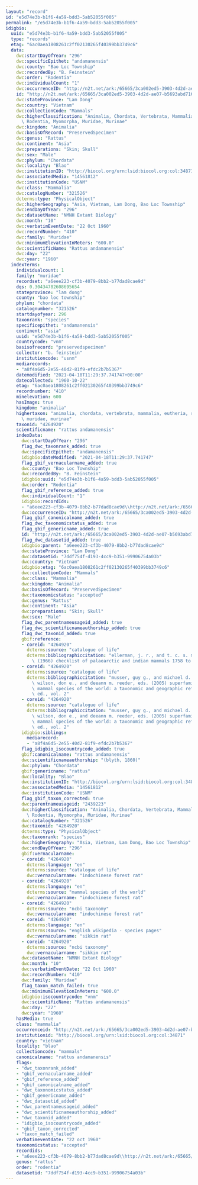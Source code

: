 ```yaml
---
layout: "record"
id: "e5d74e3b-b1f6-4a59-bdd3-5ab52055f005"
permalink: "/e5d74e3b-b1f6-4a59-bdd3-5ab52055f005"
idigbio:
  uuid: "e5d74e3b-b1f6-4a59-bdd3-5ab52055f005"
  type: "records"
  etag: "6ac0aea1808261c2ff02130265f40399bb3749c6"
  data:
    dwc:startDayOfYear: "296"
    dwc:specificEpithet: "andamanensis"
    dwc:county: "Bao Loc Township"
    dwc:recordedBy: "B. Feinstein"
    dwc:order: "Rodentia"
    dwc:individualCount: "1"
    dwc:occurrenceID: "http://n2t.net/ark:/65665/3ca002ed5-3903-4d2d-ae07-b5693abd7162"
    id: "http://n2t.net/ark:/65665/3ca002ed5-3903-4d2d-ae07-b5693abd7162"
    dwc:stateProvince: "Lam Dong"
    dwc:country: "Vietnam"
    dwc:collectionCode: "Mammals"
    dwc:higherClassification: "Animalia, Chordata, Vertebrata, Mammalia, Eutheria,\
      \ Rodentia, Myomorpha, Muridae, Murinae"
    dwc:kingdom: "Animalia"
    dwc:basisOfRecord: "PreservedSpecimen"
    dwc:genus: "Rattus"
    dwc:continent: "Asia"
    dwc:preparations: "Skin; Skull"
    dwc:sex: "Male"
    dwc:phylum: "Chordata"
    dwc:locality: "Blao"
    dwc:institutionID: "http://biocol.org/urn:lsid:biocol.org:col:34871"
    dwc:associatedMedia: "14561812"
    dwc:institutionCode: "USNM"
    dwc:class: "Mammalia"
    dwc:catalogNumber: "321526"
    dcterms:type: "PhysicalObject"
    dwc:higherGeography: "Asia, Vietnam, Lam Dong, Bao Loc Township"
    dwc:endDayOfYear: "296"
    dwc:datasetName: "NMNH Extant Biology"
    dwc:month: "10"
    dwc:verbatimEventDate: "22 Oct 1960"
    dwc:recordNumber: "410"
    dwc:family: "Muridae"
    dwc:minimumElevationInMeters: "600.0"
    dwc:scientificName: "Rattus andamanensis"
    dwc:day: "22"
    dwc:year: "1960"
  indexTerms:
    individualcount: 1
    family: "muridae"
    recordset: "a6eee223-cf3b-4079-8bb2-b77dad8cae9d"
    dqs: 0.30434782608695654
    stateprovince: "lam dong"
    county: "bao loc township"
    phylum: "chordata"
    catalognumber: "321526"
    startdayofyear: 296
    taxonrank: "species"
    specificepithet: "andamanensis"
    continent: "asia"
    uuid: "e5d74e3b-b1f6-4a59-bdd3-5ab52055f005"
    countrycode: "vnm"
    basisofrecord: "preservedspecimen"
    collector: "b. feinstein"
    institutioncode: "usnm"
    mediarecords:
    - "a8f4a6d5-2e55-40d2-81f9-efdc2b7b5367"
    datemodified: "2021-04-18T11:29:37.741747+00:00"
    datecollected: "1960-10-22"
    etag: "6ac0aea1808261c2ff02130265f40399bb3749c6"
    recordnumber: "410"
    minelevation: 600
    hasImage: true
    kingdom: "animalia"
    highertaxon: "animalia, chordata, vertebrata, mammalia, eutheria, rodentia, myomorpha,\
      \ muridae, murinae"
    taxonid: "4264920"
    scientificname: "rattus andamanensis"
    indexData:
      dwc:startDayOfYear: "296"
      flag_dwc_taxonrank_added: true
      dwc:specificEpithet: "andamanensis"
      idigbio:dateModified: "2021-04-18T11:29:37.741747"
      flag_gbif_vernacularname_added: true
      dwc:county: "Bao Loc Township"
      dwc:recordedBy: "B. Feinstein"
      idigbio:uuid: "e5d74e3b-b1f6-4a59-bdd3-5ab52055f005"
      dwc:order: "Rodentia"
      flag_gbif_reference_added: true
      dwc:individualCount: "1"
      idigbio:recordIds:
      - "a6eee223-cf3b-4079-8bb2-b77dad8cae9d\\http://n2t.net/ark:/65665/3ca002ed5-3903-4d2d-ae07-b5693abd7162"
      dwc:occurrenceID: "http://n2t.net/ark:/65665/3ca002ed5-3903-4d2d-ae07-b5693abd7162"
      flag_gbif_canonicalname_added: true
      flag_dwc_taxonomicstatus_added: true
      flag_gbif_genericname_added: true
      id: "http://n2t.net/ark:/65665/3ca002ed5-3903-4d2d-ae07-b5693abd7162"
      flag_dwc_datasetid_added: true
      idigbio:parent: "a6eee223-cf3b-4079-8bb2-b77dad8cae9d"
      dwc:stateProvince: "Lam Dong"
      dwc:datasetid: "7ddf754f-d193-4cc9-b351-99906754a03b"
      dwc:country: "Vietnam"
      idigbio:etag: "6ac0aea1808261c2ff02130265f40399bb3749c6"
      dwc:collectionCode: "Mammals"
      dwc:class: "Mammalia"
      dwc:kingdom: "Animalia"
      dwc:basisOfRecord: "PreservedSpecimen"
      dwc:taxonomicstatus: "accepted"
      dwc:genus: "Rattus"
      dwc:continent: "Asia"
      dwc:preparations: "Skin; Skull"
      dwc:sex: "Male"
      flag_dwc_parentnameusageid_added: true
      flag_dwc_scientificnameauthorship_added: true
      flag_dwc_taxonid_added: true
      gbif:reference:
      - coreid: "4264920"
        dcterms:source: "catalogue of life"
        dcterms:bibliographiccitation: "ellerman, j. r., and t. c. s. morrison-scott\
          \ (1966) checklist of palaearctic and indian mammals 1758 to 1946, 2nd edition"
      - coreid: "4264920"
        dcterms:source: "catalogue of life"
        dcterms:bibliographiccitation: "musser, guy g., and michael d. carleton /\
          \ wilson, don e., and deeann m. reeder, eds. (2005) superfamily muroidea:\
          \ mammal species of the world: a taxonomic and geographic reference, 3rd\
          \ ed., vol. 2"
      - coreid: "4264920"
        dcterms:source: "catalogue of life"
        dcterms:bibliographiccitation: "musser, guy g., and michael d. carleton /\
          \ wilson, don e., and deeann m. reeder, eds. (2005) superfamily muroidea:\
          \ mammal species of the world: a taxonomic and geographic reference, 3rd\
          \ ed., vol. 2"
      idigbio:siblings:
        mediarecord:
        - "a8f4a6d5-2e55-40d2-81f9-efdc2b7b5367"
      flag_idigbio_isocountrycode_added: true
      gbif:canonicalname: "rattus andamanensis"
      dwc:scientificnameauthorship: "(blyth, 1860)"
      dwc:phylum: "Chordata"
      gbif:genericname: "rattus"
      dwc:locality: "Blao"
      dwc:institutionID: "http://biocol.org/urn:lsid:biocol.org:col:34871"
      dwc:associatedMedia: "14561812"
      dwc:institutionCode: "USNM"
      flag_gbif_taxon_corrected: true
      dwc:parentnameusageid: "2439223"
      dwc:higherClassification: "Animalia, Chordata, Vertebrata, Mammalia, Eutheria,\
        \ Rodentia, Myomorpha, Muridae, Murinae"
      dwc:catalogNumber: "321526"
      dwc:taxonid: "4264920"
      dcterms:type: "PhysicalObject"
      dwc:taxonrank: "species"
      dwc:higherGeography: "Asia, Vietnam, Lam Dong, Bao Loc Township"
      dwc:endDayOfYear: "296"
      gbif:vernacularname:
      - coreid: "4264920"
        dcterms:language: "en"
        dcterms:source: "catalogue of life"
        dwc:vernacularname: "indochinese forest rat"
      - coreid: "4264920"
        dcterms:language: "en"
        dcterms:source: "mammal species of the world"
        dwc:vernacularname: "indochinese forest rat"
      - coreid: "4264920"
        dcterms:source: "ncbi taxonomy"
        dwc:vernacularname: "indochinese forest rat"
      - coreid: "4264920"
        dcterms:language: "en"
        dcterms:source: "english wikipedia - species pages"
        dwc:vernacularname: "sikkim rat"
      - coreid: "4264920"
        dcterms:source: "ncbi taxonomy"
        dwc:vernacularname: "sikkim rat"
      dwc:datasetName: "NMNH Extant Biology"
      dwc:month: "10"
      dwc:verbatimEventDate: "22 Oct 1960"
      dwc:recordNumber: "410"
      dwc:family: "Muridae"
      flag_taxon_match_failed: true
      dwc:minimumElevationInMeters: "600.0"
      idigbio:isocountrycode: "vnm"
      dwc:scientificName: "Rattus andamanensis"
      dwc:day: "22"
      dwc:year: "1960"
    hasMedia: true
    class: "mammalia"
    occurrenceid: "http://n2t.net/ark:/65665/3ca002ed5-3903-4d2d-ae07-b5693abd7162"
    institutionid: "http://biocol.org/urn:lsid:biocol.org:col:34871"
    country: "vietnam"
    locality: "blao"
    collectioncode: "mammals"
    canonicalname: "rattus andamanensis"
    flags:
    - "dwc_taxonrank_added"
    - "gbif_vernacularname_added"
    - "gbif_reference_added"
    - "gbif_canonicalname_added"
    - "dwc_taxonomicstatus_added"
    - "gbif_genericname_added"
    - "dwc_datasetid_added"
    - "dwc_parentnameusageid_added"
    - "dwc_scientificnameauthorship_added"
    - "dwc_taxonid_added"
    - "idigbio_isocountrycode_added"
    - "gbif_taxon_corrected"
    - "taxon_match_failed"
    verbatimeventdate: "22 oct 1960"
    taxonomicstatus: "accepted"
    recordids:
    - "a6eee223-cf3b-4079-8bb2-b77dad8cae9d\\http://n2t.net/ark:/65665/3ca002ed5-3903-4d2d-ae07-b5693abd7162"
    genus: "rattus"
    order: "rodentia"
    datasetid: "7ddf754f-d193-4cc9-b351-99906754a03b"
---
```

